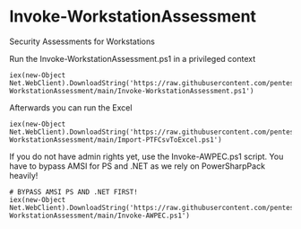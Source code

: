 # Invoke-WorkstationAssessment
Security Assessments for Workstations

Run the Invoke-WorkstationAssessment.ps1 in a privileged context
```
iex(new-Object Net.WebClient).DownloadString('https://raw.githubusercontent.com/pentestfactory/Invoke-WorkstationAssessment/main/Invoke-WorkstationAssessment.ps1')
```

Afterwards you can run the Excel
```
iex(new-Object Net.WebClient).DownloadString('https://raw.githubusercontent.com/pentestfactory/Invoke-WorkstationAssessment/main/Import-PTFCsvToExcel.ps1')
```

If you do not have admin rights yet, use the Invoke-AWPEC.ps1 script. You have to bypass AMSI for PS and .NET as we rely on PowerSharpPack heavily!

````
# BYPASS AMSI PS AND .NET FIRST!
iex(new-Object Net.WebClient).DownloadString('https://raw.githubusercontent.com/pentestfactory/Invoke-WorkstationAssessment/main/Invoke-AWPEC.ps1')
````
